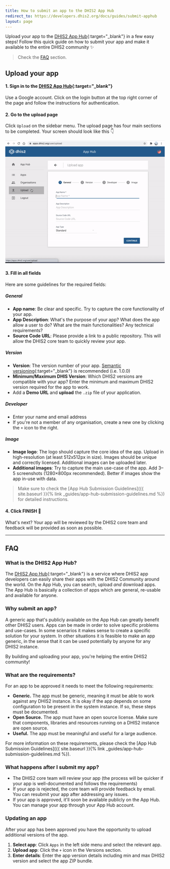 ```yaml
---
title: How to submit an app to the DHIS2 App Hub
redirect_to: https://developers.dhis2.org/docs/guides/submit-apphub
layout: page
---
```


Upload your app to the [DHIS2 App Hub](https://apps.dhis2.org/){:target="\_blank"} in a few easy steps! Follow this quick guide on how to submit your app and make it available to the entire DHIS2 community ✨

> Check the [FAQ](#faq) section.

## Upload your app

#### 1. Sign in to the [DHIS2 App Hub](https://apps.dhis2.org/){:target="\_blank"}

Use a Google account. Click on the login button at the top right corner of the page and follow the instructions for authentication.

#### 2. Go to the upload page

Click `Upload` on the sidebar menu. The upload page has four main sections to be completed. Your screen should look like this 👇

![](/assets/apphub/upload.gif)

#### 3. Fill in all fields

Here are some guidelines for the required fields:

##### General

-   **App name**: Be clear and specific. Try to capture the core functionality of your app.
-   **App Description**: What's the purpose of your app? What does the app allow a user to do? What are the main functionalities? Any technical requirements?
-   **Source Code URL**: Please provide a link to a public repository. This will allow the DHIS2 core team to quickly review your app.

##### Version

-   **Version**: The version number of your app. [Semantic versioning](https://semver.org/){:target="\_blank"} is recommended (i.e. 1.0.0)
-   **Minimum/Maximum DHIS Version**: Which DHIS2 versions are compatible with your app? Enter the minimum and maximum DHIS2 version required for the app to work.
-   Add a **Demo URL** and **upload** the `.zip` file of your application.

##### Developer

-   Enter your name and email address
-   If you're not a member of any organisation, create a new one by clicking the `+` icon to the right.

##### Image

-   **Image logo**: The logo should capture the core idea of the app. Upload in high-resolution (at least 512x512px in size). Images should be unique and correctly licensed. Additional images can be uploaded later.
-   **Additional images**: Try to capture the main use-case of the app. Add 3–5 screenshots (1280×800px recommended). Better if images show the app in-use with data.

> Make sure to check the [App Hub Submission Guidelines]({{ site.baseurl }}{% link _guides/app-hub-submission-guidelines.md %}) for detailed instructions.

#### 4. Click FINISH 🎊

What's next? Your app will be reviewed by the DHIS2 core team and feedback will be provided as soon as possible.

---

## FAQ

### What is the DHIS2 App Hub?

The [DHIS2 App Hub](https://apps.dhis2.org/){:target="\_blank"} is a service where DHIS2 app developers can easily share their apps with the DHIS2 Community around the world. On the App Hub, you can search, upload _and_ download apps. The App Hub is basically a collection of apps which are general, re-usable and available for anyone.

### Why submit an app?

A generic app that's publicly available on the App Hub can greatly benefit other DHIS2 users. Apps can be made in order to solve specific problems and use-cases. In some scenarios it makes sense to create a specific solution for your system. In other situations it is feasible to make an app generic, in the sense that it can be used potentially by anyone for any DHIS2 instance.

By building and uploading your app, you're helping the entire DHIS2 community!

### What are the requirements?

For an app to be approved it needs to meet the following requirements:

-   **Generic.** The app must be generic, meaning it must be able to work against any DHIS2 instance. It is okay if the app depends on some configuration to be present in the system instance. If so, these steps must be documented.
-   **Open Source.** The app must have an open source license. Make sure that components, libraries and resources running on a DHIS2 instance are open source.
-   **Useful.** The app must be meaningful and useful for a large audience.

For more information on these requirements, please check the [App Hub Submission Guidelines]({{ site.baseurl }}{% link _guides/app-hub-submission-guidelines.md %}).

### What happens after I submit my app?

-   The DHIS2 core team will review your app (the process will be quicker if your app is well-documented and follows the requirements)
-   If your app is rejected, the core team will provide feedback by email. You can resubmit your app after addressing any issues.
-   If your app is approved, it'll soon be available publicly on the App Hub. You can manage your app through your App Hub account.

### Updating an app

After your app has been approved you have the opportunity to upload additional versions of the app.

1. **Select app**: Click `Apps` in the left side menu and select the relevant app.
2. **Upload app**: Click the `+` icon in the Versions section.
3. **Enter details**: Enter the app version details including min and max DHIS2 version and select the app ZIP bundle.
